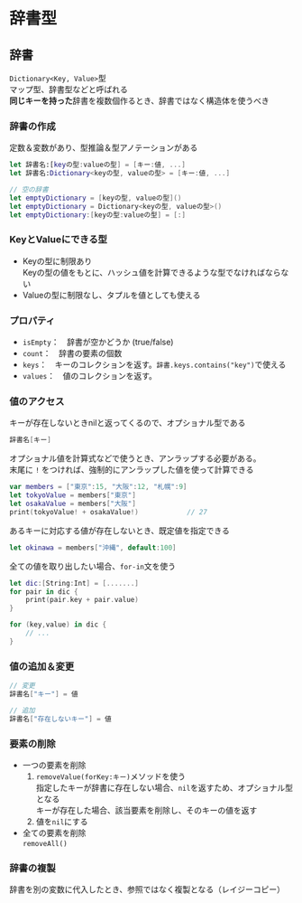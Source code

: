 # 辞書型

## 辞書

`Dictionary<Key, Value>`型  
マップ型、辞書型などと呼ばれる  
**同じキーを持った**辞書を複数個作るとき、辞書ではなく構造体を使うべき

### 辞書の作成

定数＆変数があり、型推論＆型アノテーションがある

```swift
let 辞書名:[keyの型:valueの型] = [キー:値, ...]
let 辞書名:Dictionary<keyの型, valueの型> = [キー:値, ...]

// 空の辞書
let emptyDictionary = [keyの型, valueの型]()
let emptyDictionary = Dictionary<keyの型, valueの型>()
let emptyDictionary:[keyの型:valueの型] = [:]
```

### KeyとValueにできる型

- Keyの型に制限あり  
  Keyの型の値をもとに、ハッシュ値を計算できるような型でなければならない
- Valueの型に制限なし、タプルを値としても使える

### プロパティ

- `isEmpty`：　辞書が空かどうか (true/false)
- `count`：　辞書の要素の個数
- `keys`：　キーのコレクションを返す。`辞書.keys.contains("key")`で使える
- `values`：　値のコレクションを返す。

### 値のアクセス

キーが存在しないときnilと返ってくるので、オプショナル型である

```swift
辞書名[キー]
```

オプショナル値を計算式などで使うとき、アンラップする必要がある。  
末尾に `!` をつければ、強制的にアンラップした値を使って計算できる

```swift
var members = ["東京":15, "大阪":12, "札幌":9]
let tokyoValue = members["東京"]
let osakaValue = members["大阪"]
print(tokyoValue! + osakaValue!)            // 27
```

あるキーに対応する値が存在しないとき、既定値を指定できる

```swift
let okinawa = members["沖縄", default:100]
```

全ての値を取り出したい場合、`for-in`文を使う

```swift
let dic:[String:Int] = [.......]
for pair in dic {
    print(pair.key + pair.value)
}

for (key,value) in dic {
    // ...
}
```

### 値の追加＆変更

```swift
// 変更
辞書名["キー"] = 値

// 追加
辞書名["存在しないキー"] = 値
```

### 要素の削除

- 一つの要素を削除
  1. `removeValue(forKey:キー)`メソッドを使う  
     指定したキーが辞書に存在しない場合、`nil`を返すため、オプショナル型となる  
     キーが存在した場合、該当要素を削除し、そのキーの値を返す
  1. 値を`nil`にする
- 全ての要素を削除  
  `removeAll()`

### 辞書の複製

辞書を別の変数に代入したとき、参照ではなく複製となる（レイジーコピー）
